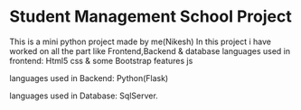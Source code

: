 #  Student Management School Project
This is a mini python project made by me(Nikesh)
In this project i have worked on all the part like Frontend,Backend & database
languages used in frontend:
Html5
css & some Bootstrap features
js

languages used in Backend:
Python(Flask) 

languages used in Database:
SqlServer.

